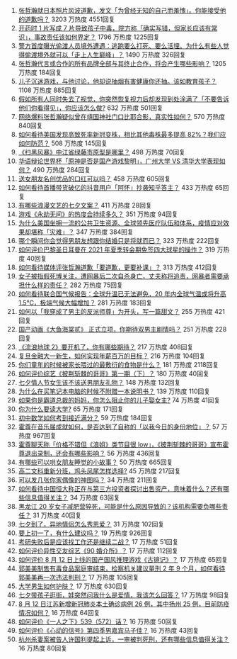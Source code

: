 1. [张哲瀚就日本照片风波道歉，发文「为曾经无知的自己而羞愧」。你能接受他的道歉吗？](https://www.zhihu.com/question/479464293) 3203 万热度 4551回复
1. [开药时 1 片写成 7 片导致孩子中毒，院方称「确实写错，但家长应该有常识」，事故责任该如何界定？](https://www.zhihu.com/question/479240827) 1796 万热度 1225回复
1. [警方首度曝光偷渡人员境外遭遇：逃跑要么打死、要么活埋。为什么有些人觉得偷渡境外就可以「走上人生巅峰」？](https://www.zhihu.com/question/479177516) 1490 万热度 326回复
1. [张哲瀚代言或合作的所有品牌全部与其终止合作，将会产生哪些影响？](https://www.zhihu.com/question/479486575) 1205 万热度 184回复
1. [儿子沉迷游戏，与他讨论，他却说抽烟有害健康你还抽。该如教育孩子？](https://www.zhihu.com/question/477388387) 1108 万热度 885回复
1. [假如所有人同时失去了视觉，你突然恢复视力后却发现到处涂满了「不要告诉他们你看得见」，你应该怎么做?](https://www.zhihu.com/question/455155293) 632 万热度 501回复
1. [网络爆料张哲瀚疑似曾在靖国神社门口比耶合影，真实性如何？](https://www.zhihu.com/question/479397369) 570 万热度 840回复
1. [如何看待美国发现高致死率新冠变株，相比其他毒株最多提高 82%？我们应如何防范？](https://www.zhihu.com/question/479123119) 508 万热度 145回复
1. [《扫黑风暴》中江省绿藤市原型是哪里？](https://www.zhihu.com/question/478622450) 498 万热度 70回复
1. [华语辩论世界杯「原神是否是国产游戏黎明」，广州大学 VS 清华大学表现如何？](https://www.zhihu.com/question/479492365) 490 万热度 284回复
1. [送女朋友名创优品的口红可以吗？](https://www.zhihu.com/question/477564176) 458 万热度 605回复
1. [如何看待首播带货破亿的抖音用户「阿怀」抄袭知乎答主？](https://www.zhihu.com/question/479535770) 433 万热度 65回复
1. [有哪些浪漫文艺的七夕文案？](https://www.zhihu.com/question/479283137) 411 万热度 28回复
1. [游戏《永劫无间》的热度会持续多久？](https://www.zhihu.com/question/470628145) 351 万热度 94回复
1. [为什么美国坐拥一流的公共卫生资源、全球领先医疗队伍和体系，疫情应对效果却堪称「灾难」？](https://www.zhihu.com/question/479198464) 347 万热度 384回复
1. [哪个瞬间你会觉得男朋友想跟你结婚只是将就而已？](https://www.zhihu.com/question/331404742) 323 万热度 222回复
1. [如何评价巴黎圣日耳曼在 2021 年夏季转会期免签四大球星的操作？](https://www.zhihu.com/question/478828247) 319 万热度 40回复
1. [如何看待媒体评张哲瀚道歉「要道歉，更要补课」？](https://www.zhihu.com/question/479522441) 313 万热度 412回复
1. [女子被指假死博关注，遭网暴后二次自杀身亡，丈夫称将追责，网暴者需要承担什么样的责任？](https://www.zhihu.com/question/479457307) 282 万热度 75回复
1. [如何看待联合国气候报告：全球升温已无法避免，20 年内全球气温或将升高 1.5℃，极端气候大幅增加？](https://www.zhihu.com/question/478518638) 281 万热度 183回复
1. [如何以「我穿成了男主的反派师尊」为开头，写一篇甜文？](https://www.zhihu.com/question/433065335) 255 万热度 421回复
1. [国产动画《大鱼海棠贰》 正式立项，你期待双男主剧情吗？](https://www.zhihu.com/question/478609412) 251 万热度 228回复
1. [《流浪地球 2》要开机了，你有哪些期待？](https://www.zhihu.com/question/471927786) 217 万热度 408回复
1. [复旦金融大一新生，如何实现年薪百万的目标？](https://www.zhihu.com/question/478207939) 216 万热度 104回复
1. [你们童年的时候被家长喂过的最敷衍的食物是什么？](https://www.zhihu.com/question/462844792) 181 万热度 2118回复
1. [如何评价综艺《披荆斩棘的哥哥》第一期（下）？](https://www.zhihu.com/question/479428195) 180 万热度 40回复
1. [七夕情人节女生该不该送男朋友礼物？](https://www.zhihu.com/question/290778620) 148 万热度 132回复
1. [为什么在买笔记本电脑的时候不附赠一本说明书？](https://www.zhihu.com/question/478670931) 139 万热度 110回复
1. [如果你是霸道总裁的妈妈，你怎么阻止你的儿子娶女主?](https://www.zhihu.com/question/387717616) 74 万热度 41回复
1. [你为什么要读大学?](https://www.zhihu.com/question/478490293) 65 万热度 171回复
1. [初中数学如何考到接近满分？](https://www.zhihu.com/question/268169984) 59 万热度 184回复
1. [霍尊在音乐届成就如何，是否达到了自称的「以我今日的身份地位」？](https://www.zhihu.com/question/479242622) 57 万热度 967回复
1. [霍尊聊天称「价格不错但《浪姐》类节目很 low」，《披荆斩棘的哥哥》宣布霍尊退出录制，还会有哪些影响？](https://www.zhihu.com/question/479240755) 56 万热度 436回复
1. [有哪些可以哄女朋友睡觉的小故事？](https://www.zhihu.com/question/264824222) 50 万热度 665回复
1. [高二文科重新分班，鸡头凤尾怎样选择?](https://www.zhihu.com/question/478896445) 45 万热度 217回复
1. [可以发几张你家偶像的神图吗？](https://www.zhihu.com/question/478997204) 34 万热度 211回复
1. [如何看待中国恒大称正在与第三方投资者探讨出售资产，意味着什么？还有哪些信息值得关注？](https://www.zhihu.com/question/478783146) 34 万热度 63回复
1. [黑龙江 20 岁女子减肥营猝死，可能是什么原因导致的？该机构需要负哪些责任？](https://www.zhihu.com/question/479251265) 31 万热度 40回复
1. [七夕到了，异地情侣怎么秀恩爱？](https://www.zhihu.com/question/478777300) 31 万热度 102回复
1. [要上初一了，有什么建议吗？](https://www.zhihu.com/question/477973744) 19 万热度 926回复
1. [考研失败后是应该找工作还是继续二战？](https://www.zhihu.com/question/478627169) 17 万热度 51回复
1. [如何评价异性交友综艺《90 婚介所》？](https://www.zhihu.com/question/475822087) 17 万热度 112回复
1. [如何评价 8 月 12 日上线的国产国风推理游戏《古镜记》？](https://www.zhihu.com/question/479155481) 17 万热度 65回复
1. [郭美美制售有毒食品案庭审结束，检察机关建议量刑 2 年 9 个月，如何看待郭美美再一次违法判刑？](https://www.zhihu.com/question/479415390) 17 万热度 105回复
1. [大学男生如何护肤？](https://www.zhihu.com/question/51735904) 17 万热度 630回复
1. [七夕带孩子逛街，娃突然问我什么是爱情，我该怎么回答？](https://www.zhihu.com/question/477577679) 17 万热度 98回复
1. [8 月 12 日江苏新增新冠肺炎本土确诊病例 26 例，其中扬州 25 例，目前防疫情况如何？](https://www.zhihu.com/question/479389775) 16 万热度 64回复
1. [如何评价《一人之下》539（572）话？](https://www.zhihu.com/question/479291143) 16 万热度 50回复
1. [如何评价《心动的信号》第四季男嘉宾马子佳？](https://www.zhihu.com/question/479203246) 16 万热度 43回复
1. [杭州杀妻案被告人许国利提起上诉，一审被判死刑，还有哪些信息值得关注？](https://www.zhihu.com/question/479437085) 16 万热度 80回复